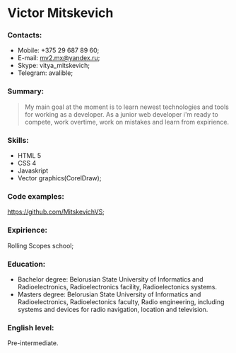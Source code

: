 # Victor Mitskevich #
### Contacts: ###
- Mobile: +375 29 687 89 60;
- E-mail: <mv2.mx@yandex.ru>;
- Skype:  vitya_mitskevich;
- Telegram: avalible;
### Summary: ###
>My main goal at the moment is to learn newest technologies and tools for working as a developer.  As a junior web developer i'm ready to compete, work overtime, work on mistakes and learn from expirience.
### Skills: ###
- HTML 5
- CSS 4
- Javaskript
- Vector graphics(CorelDraw);
### Code examples: ###
<https://github.com/MitskevichVS>;
### Expirience: ###
Rolling Scopes school;
### Education: ###
- Bachelor degree: Belorusian State University of Informatics and Radioelectronics, Radioelectronics facility, Radioelectonics systems.
- Masters degree: Belorusian State University of Informatics and Radioelectronics, Radioelectonics faculty, Radio engineering, including systems and devices for radio navigation, location and television.
### English level: ###
Pre-intermediate.
